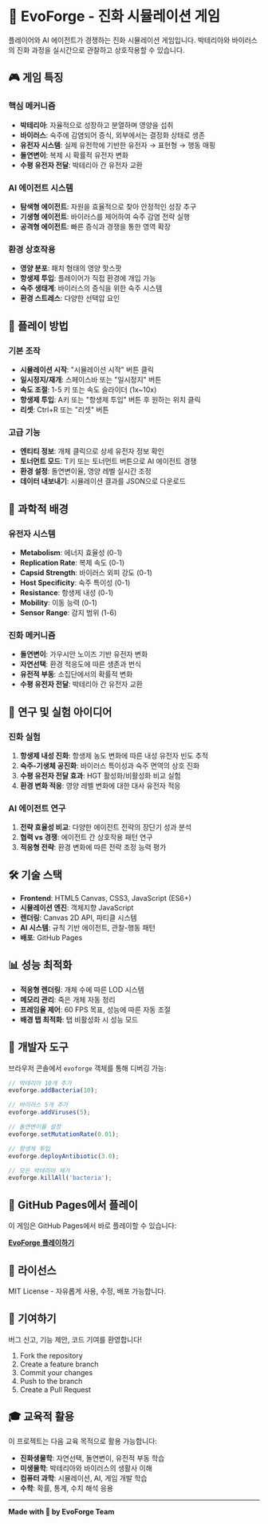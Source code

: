# 🧬 EvoForge - 진화 시뮬레이션 게임

플레이어와 AI 에이전트가 경쟁하는 진화 시뮬레이션 게임입니다. 박테리아와 바이러스의 진화 과정을 실시간으로 관찰하고 상호작용할 수 있습니다.

## 🎮 게임 특징

### 핵심 메커니즘
- **박테리아**: 자율적으로 성장하고 분열하며 영양을 섭취
- **바이러스**: 숙주에 감염되어 증식, 외부에서는 결정화 상태로 생존
- **유전자 시스템**: 실제 유전학에 기반한 유전자 → 표현형 → 행동 매핑
- **돌연변이**: 복제 시 확률적 유전자 변화
- **수평 유전자 전달**: 박테리아 간 유전자 교환

### AI 에이전트 시스템
- **탐색형 에이전트**: 자원을 효율적으로 찾아 안정적인 성장 추구
- **기생형 에이전트**: 바이러스를 제어하여 숙주 감염 전략 실행
- **공격형 에이전트**: 빠른 증식과 경쟁을 통한 영역 확장

### 환경 상호작용
- **영양 분포**: 패치 형태의 영양 핫스팟
- **항생제 투입**: 플레이어가 직접 환경에 개입 가능
- **숙주 생태계**: 바이러스의 증식을 위한 숙주 시스템
- **환경 스트레스**: 다양한 선택압 요인

## 🚀 플레이 방법

### 기본 조작
- **시뮬레이션 시작**: "시뮬레이션 시작" 버튼 클릭
- **일시정지/재개**: 스페이스바 또는 "일시정지" 버튼
- **속도 조절**: 1-5 키 또는 속도 슬라이더 (1x~10x)
- **항생제 투입**: A키 또는 "항생제 투입" 버튼 후 원하는 위치 클릭
- **리셋**: Ctrl+R 또는 "리셋" 버튼

### 고급 기능
- **엔티티 정보**: 개체 클릭으로 상세 유전자 정보 확인
- **토너먼트 모드**: T키 또는 토너먼트 버튼으로 AI 에이전트 경쟁
- **환경 설정**: 돌연변이율, 영양 레벨 실시간 조정
- **데이터 내보내기**: 시뮬레이션 결과를 JSON으로 다운로드

## 🧬 과학적 배경

### 유전자 시스템
- **Metabolism**: 에너지 효율성 (0-1)
- **Replication Rate**: 복제 속도 (0-1)
- **Capsid Strength**: 바이러스 외피 강도 (0-1)
- **Host Specificity**: 숙주 특이성 (0-1)
- **Resistance**: 항생제 내성 (0-1)
- **Mobility**: 이동 능력 (0-1)
- **Sensor Range**: 감지 범위 (1-6)

### 진화 메커니즘
- **돌연변이**: 가우시안 노이즈 기반 유전자 변화
- **자연선택**: 환경 적응도에 따른 생존과 번식
- **유전적 부동**: 소집단에서의 확률적 변화
- **수평 유전자 전달**: 박테리아 간 유전자 교환

## 🎯 연구 및 실험 아이디어

### 진화 실험
1. **항생제 내성 진화**: 항생제 농도 변화에 따른 내성 유전자 빈도 추적
2. **숙주-기생체 공진화**: 바이러스 특이성과 숙주 면역의 상호 진화
3. **수평 유전자 전달 효과**: HGT 활성화/비활성화 비교 실험
4. **환경 변화 적응**: 영양 레벨 변화에 대한 대사 유전자 적응

### AI 에이전트 연구
1. **전략 효율성 비교**: 다양한 에이전트 전략의 장단기 성과 분석
2. **협력 vs 경쟁**: 에이전트 간 상호작용 패턴 연구
3. **적응형 전략**: 환경 변화에 따른 전략 조정 능력 평가

## 🛠️ 기술 스택

- **Frontend**: HTML5 Canvas, CSS3, JavaScript (ES6+)
- **시뮬레이션 엔진**: 객체지향 JavaScript
- **렌더링**: Canvas 2D API, 파티클 시스템
- **AI 시스템**: 규칙 기반 에이전트, 관찰-행동 패턴
- **배포**: GitHub Pages

## 📊 성능 최적화

- **적응형 렌더링**: 개체 수에 따른 LOD 시스템
- **메모리 관리**: 죽은 개체 자동 정리
- **프레임율 제어**: 60 FPS 목표, 성능에 따른 자동 조절
- **배경 탭 최적화**: 탭 비활성화 시 성능 모드

## 🔬 개발자 도구

브라우저 콘솔에서 `evoforge` 객체를 통해 디버깅 가능:

```javascript
// 박테리아 10개 추가
evoforge.addBacteria(10);

// 바이러스 5개 추가  
evoforge.addViruses(5);

// 돌연변이율 설정
evoforge.setMutationRate(0.01);

// 항생제 투입
evoforge.deployAntibiotic(3.0);

// 모든 박테리아 제거
evoforge.killAll('bacteria');
```

## 🚀 GitHub Pages에서 플레이

이 게임은 GitHub Pages에서 바로 플레이할 수 있습니다:

**[EvoForge 플레이하기](https://your-username.github.io/evoforge)**

## 📝 라이선스

MIT License - 자유롭게 사용, 수정, 배포 가능합니다.

## 🤝 기여하기

버그 신고, 기능 제안, 코드 기여를 환영합니다!

1. Fork the repository
2. Create a feature branch
3. Commit your changes
4. Push to the branch
5. Create a Pull Request

## 🎓 교육적 활용

이 프로젝트는 다음 교육 목적으로 활용 가능합니다:

- **진화생물학**: 자연선택, 돌연변이, 유전적 부동 학습
- **미생물학**: 박테리아와 바이러스의 생활사 이해
- **컴퓨터 과학**: 시뮬레이션, AI, 게임 개발 학습
- **수학**: 확률, 통계, 수치 해석 응용

---

**Made with 🧬 by EvoForge Team**